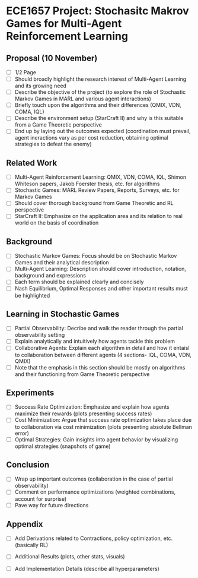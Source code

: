 # ECE1657 Project: Stochasitc Makrov Games for Multi-Agent Reinforcement Learning  

## Proposal (10 November)
- [ ] 1/2 Page  
- [ ] Should broadly highlight the research interest of Multi-Agent Learning and its growing need
- [ ] Describe the objective of the project (to explore the role of Stochastic Markov Games in MARL and various agent interactions)
- [ ] Briefly touch upon the algorithms and their differences (QMIX, VDN, COMA, IQL)
- [ ] Describe the environment setup (StarCraft II) and why is this suitable from a Game Theoretic perspective
- [ ] End up by laying out the outcomes expected (coordination must prevail, agent ineractions vary as per cost reduction, obtaining optimal strategies to defeat the enemy)

## Related Work
- [ ] Multi-Agent Reinforcement Learning: QMIX, VDN, COMA, IQL, Shimon Whiteson papers, Jakob Foerster thesis, etc. for algorithms
- [ ] Stochastic Games: MARL Review Papers, Reports, Surveys, etc. for Markov Games
- [ ] Should cover thorough background from Game Theoretic and RL perspective
- [ ] StarCraft II: Emphasize on the application area and its relation to real world on the basis of coordination

## Background
- [ ] Stochastic Markov Games: Focus should be on Stochastic Markov Games and their analytical description
- [ ] Multi-Agent Learning: Description should cover introduction, notation, background and expressions
- [ ] Each term should be explained clearly and concisely
- [ ] Nash Equilibrium, Optimal Responses and other important results must be highlighted

## Learning in Stochastic Games
- [ ] Partial Observability: Decribe and walk the reader through the partial observability setting
- [ ] Explain analytically and intuitively how agents tackle this problem
- [ ] Collaborative Agents: Explain each algorithm in detail and how it entaisl to collaboration between different agents (4 sections- IQL, COMA, VDN, QMIX)
- [ ] Note that the emphasis in this section should be mostly on algorithms and their functioning from Game Theoretic perspective

## Experiments
 - [ ] Success Rate Optimization: Emphasize and explain how agents maximize their rewards (plots presenting success rates)
 - [ ] Cost Minimization: Argue that success rate optimization takes place due to collaboration via cost minimization (plots presenting absolute Bellman error)
 - [ ] Optimal Strategies: Gain insights into agent behavior by visualizing optimal strategies (snapshots of game)

 ## Conclusion
 - [ ] Wrap up important outcomes (collaboration in the case of partial observability)
 - [ ] Comment on performance optimizations (weighted combinations, account for surprise)
 - [ ] Pave way for future directions

 ## Appendix
 - [ ] Add Derivations related to Contractions, policy optimization, etc. (basically RL)
 - [ ] Additional Results (plots, other stats, visuals)
 - [ ] Add Implementation Details (describe all hyperparameters)
 


